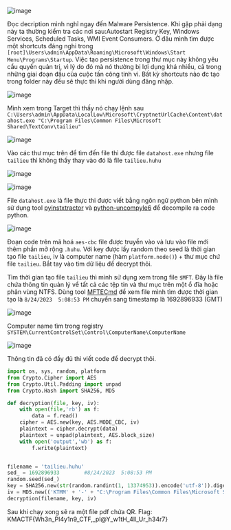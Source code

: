 ![image](https://github.com/HuyThang25/KMACTF-2023/assets/93728466/59096590-e5f9-40df-9cbb-d5dd272c2d57)

Đọc decription mình nghĩ ngay đến Malware Persistence. Khi gặp phải dạng này ta thường kiểm tra các nơi sau:Autostart Registry Key, Windows Services, Scheduled Tasks, WMI Event Consumers. Ở đâu mình tìm được một shortcuts đáng nghi trong `[root]\Users\admin\AppData\Roaming\Microsoft\Windows\Start Menu\Programs\Startup`. Việc tạo persistence trong thư mục này không yêu cầu quyền quản trị, vì lý do đó mà nó thường bị lợi dụng khá nhiều, cả trong những giai đoạn đầu của cuộc tấn công tinh vi. Bất kỳ shortcuts nào đc tạo trong folder này đều sẽ thực thi khi người dùng đăng nhặp.

![image](https://github.com/HuyThang25/KMACTF-2023/assets/93728466/bc7c576e-0e91-49ae-8147-1435496b9ade)

Mình xem trong Target thì thấy nó chạy lệnh sau `C:\Users\admin\AppData\LocalLow\Microsoft\CryptnetUrlCache\Content\datahost.exe "C:\Program Files\Common Files\Microsoft Shared\TextConv\tailieu"`

![image](https://github.com/HuyThang25/KMACTF-2023/assets/93728466/633c8979-d9cd-4647-b75a-4eb0839cbace)

Vào các thư mục trên để tìm đến file thì được file `datahost.exe` nhưng file `tailieu` thì không thấy thay vào đó là file `tailieu.huhu`

![image](https://github.com/HuyThang25/KMACTF-2023/assets/93728466/2dd364e6-b4a1-44f4-a886-ef96e53634cf)

![image](https://github.com/HuyThang25/KMACTF-2023/assets/93728466/951f09cb-c1c6-4a9b-b8be-d4710cffb883)

File `datahost.exe` là file thực thi được viết bằng ngôn ngữ python bên mình sử dụng tool [pyinstxtractor](https://github.com/extremecoders-re/pyinstxtractor) và [python-uncompyle6](https://github.com/rocky/python-uncompyle6) để decompile ra code python.

![image](https://github.com/HuyThang25/KMACTF-2023/assets/93728466/4b9b004d-71c7-4379-944c-fe954e33d54d)

Đoạn code trên mã hoá `aes-cbc` file được truyền vào và lưu vào file mới thêm phần mở rộng `.huhu`. Với key được lấy random theo seed là thời gian tạo file `tailieu`, iv là computer name (hàm `platform.node()`) + thư mục chứ file `tailieu`. Bắt tay vào tìm dữ liệu để decrypt thôi.

Tìm thời gian tạo file `tailieu` thì mình sử dụng xem trong file `$MFT`. Đây là file chứa thông tin quản lý về tất cả các tệp tin và thư mục trên một ổ đĩa hoặc phân vùng NTFS. Dùng tool [MFTECmd](https://www.sans.org/tools/mftecmd/) để xem file mình tìm được thời gian tạo là `8/24/2023  5:08:53 PM` chuyển sang timestamp là 1692896933 (GMT)

![image](https://github.com/HuyThang25/KMACTF-2023/assets/93728466/c52bc589-62e6-4733-8a28-2cb4f6ebab34)

Computer name tìm trong registry `SYSTEM\CurrentControlSet\Control\ComputerName\ComputerName`

![image](https://github.com/HuyThang25/KMACTF-2023/assets/93728466/69f475ca-4a1b-4f0c-bc44-307976267780)

Thông tin đã có đầy đủ thì viết code để decrypt thôi.

```py
import os, sys, random, platform
from Crypto.Cipher import AES
from Crypto.Util.Padding import unpad
from Crypto.Hash import SHA256, MD5

def decryption(file, key, iv):
    with open(file,'rb') as f:
        data = f.read()
    cipher = AES.new(key, AES.MODE_CBC, iv)
    plaintext = cipher.decrypt(data)
    plaintext = unpad(plaintext, AES.block_size)
    with open('output','wb') as f:
        f.write(plaintext)


filename = 'tailieu.huhu'
sed_ = 1692896933        #8/24/2023  5:08:53 PM
random.seed(sed_)
key = SHA256.new(str(random.randint(1, 13374953)).encode('utf-8')).digest()
iv = MD5.new(('KTMM' + '-' + "C:\Program Files\Common Files\Microsoft Shared\TextConv").encode('utf8')).digest()
decryption(filename, key, iv)
```

Sau khi chạy xong sẽ ra một file pdf chứa QR. Flag: KMACTF{Wh3n_Pl4y1n9_CTF,_pl@Y_w1tH_4ll_Ur_h34r7}
